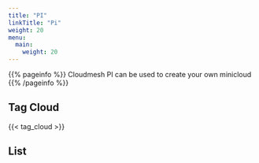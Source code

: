 ```yaml
---
title: "PI"
linkTitle: "Pi"
weight: 20
menu:
  main:
    weight: 20
---
```


{{% pageinfo %}}
Cloudmesh PI can be used to create your own minicloud
{{% /pageinfo %}}


## Tag Cloud

{{< tag_cloud >}}

## List

